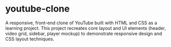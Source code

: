 # youtube-clone
A responsive, front-end clone of YouTube built with HTML and CSS as a learning project.   This project recreates core layout and UI elements (header, video grid, sidebar, player mockup) to demonstrate responsive design and CSS layout techniques.
